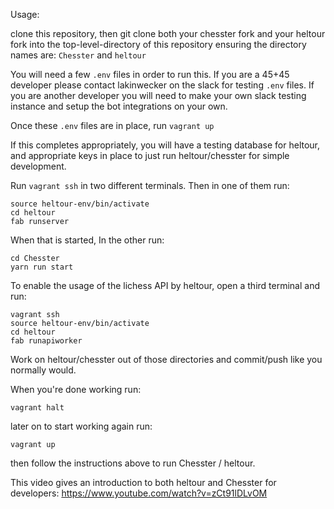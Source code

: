 Usage:

clone this repository, then git clone both your chesster fork and
your heltour fork into the top-level-directory of this repository
ensuring the directory names are: `Chesster` and `heltour`

You will need a few `.env` files in order to run this. If you are a 45+45 developer
please contact lakinwecker on the slack for testing `.env` files. If you are another
developer you will need to make your own slack testing instance and setup the bot
integrations on your own.

Once these `.env` files are in place, run `vagrant up`

If this completes appropriately, you will have a testing database for heltour,
and appropriate keys in place to just run heltour/chesster for simple development.

Run `vagrant ssh` in two different terminals. Then in one of them run:
```
source heltour-env/bin/activate
cd heltour
fab runserver
```
When that is started, In the other run:
```
cd Chesster
yarn run start
```

To enable the usage of the lichess API by heltour, open a third terminal and run:
```
vagrant ssh
source heltour-env/bin/activate
cd heltour
fab runapiworker
```

Work on heltour/chesster out of those directories and commit/push like you normally
would.

When you're done working run:

`vagrant halt`

later on to start working again run:

`vagrant up`

then follow the instructions above to run Chesster / heltour.

This video gives an introduction to both heltour and Chesster for developers:
https://www.youtube.com/watch?v=zCt91lDLvOM
